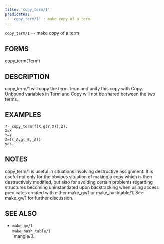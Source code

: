 ```yaml
---
title: 'copy_term/1'
predicates:
 - 'copy_term/1' : make copy of a term
---
```

`copy_term/1` `--` make copy of a term


## FORMS

copy_term(Term)


## DESCRIPTION

copy_term/1 will copy the term Term and unify this copy with Copy. Unbound variables in Term and Copy will not be shared between the two terms.


## EXAMPLES

```
?- copy_term(f(X,g(Y,X)),Z).
X=X
Y=Y
Z=f(_A,g(_B,_A))
yes.
```


## NOTES

copy_term/1 is useful in situations involving destructive assignment. It is useful not only for the obvious situation of making a copy which is then destructively modified, but also for avoiding certain problems regarding structures becoming uninstantiated upon backtracking when using access predicates created with either make_gv/1 or make_hashtable/1. See make_gv/1 for further discussion.


## SEE ALSO

- `make_gv/1`  
`make_hash_table/1`  
`mangle/3.
